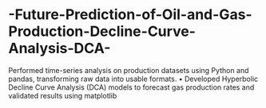 # -Future-Prediction-of-Oil-and-Gas-Production-Decline-Curve-Analysis-DCA-
 Performed time-series analysis on production datasets using Python and pandas, transforming raw data into usable  formats.  • Developed Hyperbolic Decline Curve Analysis (DCA) models to forecast gas production rates and validated results  using matplotlib
